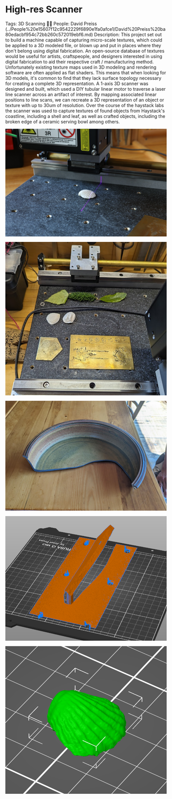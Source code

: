 # High-res Scanner

Tags: 3D Scanning
👩‍🔬 People: David Preiss (../People%20e15607f12c9542229f6890e1fa0afce1/David%20Preiss%20ba80edacbf954c72bb260c572019ebf6.md)
Description: This project set out to build a machine capable of capturing micro-scale textures, which could be applied to a 3D modeled file, or blown up and put in places where they don't belong using digital fabrication. An open-source database of textures would be useful for artists, craftspeople, and designers interested in using digital fabrication to aid their respective craft / manufacturing method. Unfortunately existing texture maps used in 3D modeling and rendering software are often applied as flat shaders. This means that when looking for 3D models, it's common to find that they lack surface topology necessary for creating a complete 3D representation. A 1-axis 3D scanner was designed and built, which used a DIY tubular linear motor to traverse a laser line scanner across an artifact of interest. By mapping associated linear positions to line scans, we can recreate a 3D representation of an object or texture with up to 30um of resolution. Over the course of the haystack labs the scanner was used to capture textures of found objects from Haystack's coastline, including a shell and leaf, as well as crafted objects, including the broken edge of a ceramic serving bowl among others.

![labs-10.jpg](High-res%20Scanner%207704891115fa4484b0d4f7f7a08ec646/labs-10.jpg)

![image.png](High-res%20Scanner%207704891115fa4484b0d4f7f7a08ec646/image.png)

![pasted image 0 (1).png](High-res%20Scanner%207704891115fa4484b0d4f7f7a08ec646/pasted_image_0_(1).png)

![pasted image 0 (2).png](High-res%20Scanner%207704891115fa4484b0d4f7f7a08ec646/pasted_image_0_(2).png)

![pasted image 0.png](High-res%20Scanner%207704891115fa4484b0d4f7f7a08ec646/pasted_image_0.png)